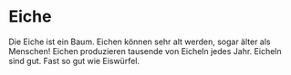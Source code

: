 # Eiche

Die Eiche ist ein Baum. Eichen können sehr alt werden, sogar älter als Menschen!
Eichen produzieren tausende von Eicheln jedes Jahr. Eicheln sind gut. Fast so
gut wie Eiswürfel.
